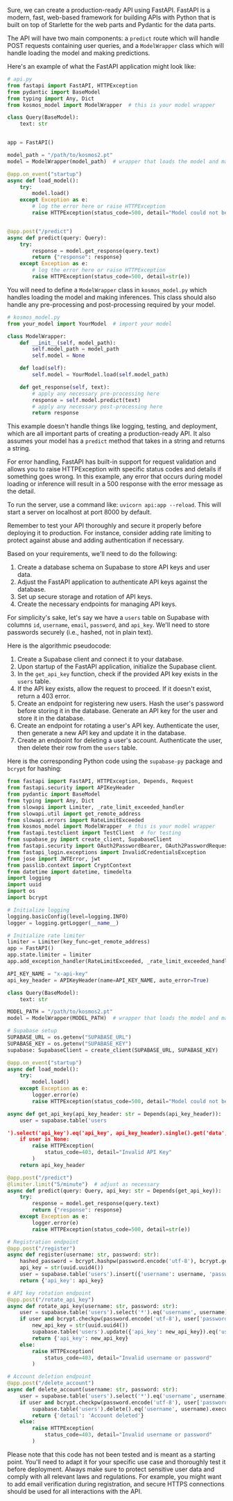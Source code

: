 

Sure, we can create a production-ready API using FastAPI. FastAPI is a modern, fast, web-based framework for building APIs with Python that is built on top of Starlette for the web parts and Pydantic for the data parts.

The API will have two main components: a `predict` route which will handle POST requests containing user queries, and a `ModelWrapper` class which will handle loading the model and making predictions.

Here's an example of what the FastAPI application might look like:

```python
# api.py
from fastapi import FastAPI, HTTPException
from pydantic import BaseModel
from typing import Any, Dict
from kosmos_model import ModelWrapper  # this is your model wrapper

class Query(BaseModel):
    text: str


app = FastAPI()

model_path = "/path/to/kosmos2.pt"
model = ModelWrapper(model_path)  # wrapper that loads the model and makes inferences

@app.on_event("startup")
async def load_model():
    try:
        model.load()
    except Exception as e:
        # log the error here or raise HTTPException
        raise HTTPException(status_code=500, detail="Model could not be loaded")


@app.post("/predict")
async def predict(query: Query):
    try:
        response = model.get_response(query.text)
        return {"response": response}
    except Exception as e:
        # log the error here or raise HTTPException
        raise HTTPException(status_code=500, detail=str(e))
```

You will need to define a `ModelWrapper` class in `kosmos_model.py` which handles loading the model and making inferences. This class should also handle any pre-processing and post-processing required by your model.

```python
# kosmos_model.py
from your_model import YourModel  # import your model

class ModelWrapper:
    def __init__(self, model_path):
        self.model_path = model_path
        self.model = None

    def load(self):
        self.model = YourModel.load(self.model_path)

    def get_response(self, text):
        # apply any necessary pre-processing here
        response = self.model.predict(text)
        # apply any necessary post-processing here
        return response
```

This example doesn't handle things like logging, testing, and deployment, which are all important parts of creating a production-ready API. It also assumes your model has a `predict` method that takes in a string and returns a string.

For error handling, FastAPI has built-in support for request validation and allows you to raise HTTPException with specific status codes and details if something goes wrong. In this example, any error that occurs during model loading or inference will result in a 500 response with the error message as the detail.

To run the server, use a command like: `uvicorn api:app --reload`. This will start a server on localhost at port 8000 by default.

Remember to test your API thoroughly and secure it properly before deploying it to production. For instance, consider adding rate limiting to protect against abuse and adding authentication if necessary.


Based on your requirements, we'll need to do the following:

1. Create a database schema on Supabase to store API keys and user data. 
2. Adjust the FastAPI application to authenticate API keys against the database.
3. Set up secure storage and rotation of API keys.
4. Create the necessary endpoints for managing API keys.

For simplicity's sake, let's say we have a `users` table on Supabase with columns `id`, `username`, `email`, `password`, and `api_key`. We'll need to store passwords securely (i.e., hashed, not in plain text).

Here is the algorithmic pseudocode:

1. Create a Supabase client and connect it to your database.
2. Upon startup of the FastAPI application, initialize the Supabase client.
3. In the `get_api_key` function, check if the provided API key exists in the `users` table.
4. If the API key exists, allow the request to proceed. If it doesn't exist, return a 403 error.
5. Create an endpoint for registering new users. Hash the user's password before storing it in the database. Generate an API key for the user and store it in the database.
6. Create an endpoint for rotating a user's API key. Authenticate the user, then generate a new API key and update it in the database.
7. Create an endpoint for deleting a user's account. Authenticate the user, then delete their row from the `users` table.

Here is the corresponding Python code using the `supabase-py` package and `bcrypt` for hashing:

```python
from fastapi import FastAPI, HTTPException, Depends, Request
from fastapi.security import APIKeyHeader
from pydantic import BaseModel
from typing import Any, Dict
from slowapi import Limiter, _rate_limit_exceeded_handler
from slowapi.util import get_remote_address
from slowapi.errors import RateLimitExceeded
from kosmos_model import ModelWrapper  # this is your model wrapper
from fastapi.testclient import TestClient  # for testing
from supabase_py import create_client, SupabaseClient
from fastapi.security import OAuth2PasswordBearer, OAuth2PasswordRequestForm
from fastapi_login.exceptions import InvalidCredentialsException
from jose import JWTError, jwt
from passlib.context import CryptContext
from datetime import datetime, timedelta
import logging
import uuid
import os
import bcrypt

# Initialize logging
logging.basicConfig(level=logging.INFO)
logger = logging.getLogger(__name__)

# Initialize rate limiter
limiter = Limiter(key_func=get_remote_address)
app = FastAPI()
app.state.limiter = limiter
app.add_exception_handler(RateLimitExceeded, _rate_limit_exceeded_handler)

API_KEY_NAME = "x-api-key"
api_key_header = APIKeyHeader(name=API_KEY_NAME, auto_error=True)

class Query(BaseModel):
    text: str

MODEL_PATH = "/path/to/kosmos2.pt"
model = ModelWrapper(MODEL_PATH)  # wrapper that loads the model and makes inferences

# Supabase setup
SUPABASE_URL = os.getenv("SUPABASE_URL")
SUPABASE_KEY = os.getenv("SUPABASE_KEY")
supabase: SupabaseClient = create_client(SUPABASE_URL, SUPABASE_KEY)

@app.on_event("startup")
async def load_model():
    try:
        model.load()
    except Exception as e:
        logger.error(e)
        raise HTTPException(status_code=500, detail="Model could not be loaded")

async def get_api_key(api_key_header: str = Depends(api_key_header)):
    user = supabase.table('users

').select('api_key').eq('api_key', api_key_header).single().get('data', None)
    if user is None:
        raise HTTPException(
            status_code=403, detail="Invalid API Key"
        )
    return api_key_header

@app.post("/predict")
@limiter.limit("5/minute")  # adjust as necessary
async def predict(query: Query, api_key: str = Depends(get_api_key)):
    try:
        response = model.get_response(query.text)
        return {"response": response}
    except Exception as e:
        logger.error(e)
        raise HTTPException(status_code=500, detail=str(e))

# Registration endpoint
@app.post("/register")
async def register(username: str, password: str):
    hashed_password = bcrypt.hashpw(password.encode('utf-8'), bcrypt.gensalt())
    api_key = str(uuid.uuid4())
    user = supabase.table('users').insert({'username': username, 'password': hashed_password, 'api_key': api_key}).execute()
    return {'api_key': api_key}

# API key rotation endpoint
@app.post("/rotate_api_key")
async def rotate_api_key(username: str, password: str):
    user = supabase.table('users').select('*').eq('username', username).single().get('data', None)
    if user and bcrypt.checkpw(password.encode('utf-8'), user['password'].encode('utf-8')):
        new_api_key = str(uuid.uuid4())
        supabase.table('users').update({'api_key': new_api_key}).eq('username', username).execute()
        return {'api_key': new_api_key}
    else:
        raise HTTPException(
            status_code=403, detail="Invalid username or password"
        )

# Account deletion endpoint
@app.post("/delete_account")
async def delete_account(username: str, password: str):
    user = supabase.table('users').select('*').eq('username', username).single().get('data', None)
    if user and bcrypt.checkpw(password.encode('utf-8'), user['password'].encode('utf-8')):
        supabase.table('users').delete().eq('username', username).execute()
        return {'detail': 'Account deleted'}
    else:
        raise HTTPException(
            status_code=403, detail="Invalid username or password"
        )
```

Please note that this code has not been tested and is meant as a starting point. You'll need to adapt it for your specific use case and thoroughly test it before deployment. Always make sure to protect sensitive user data and comply with all relevant laws and regulations. For example, you might want to add email verification during registration, and secure HTTPS connections should be used for all interactions with the API.

